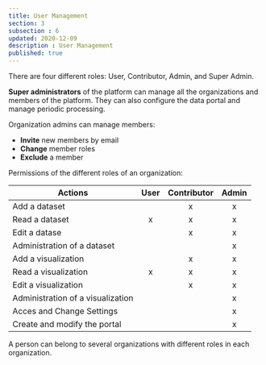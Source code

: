 ```yaml
---
title: User Management
section: 3
subsection : 6
updated: 2020-12-09
description : User Management
published: true
---
```


There are four different roles: User, Contributor, Admin, and Super Admin.

**Super administrators** of the platform can manage all the organizations and members of the platform. They can also configure the data portal and manage periodic processing.

Organization admins can manage members:

* **Invite** new members by email
* **Change** member roles
* **Exclude** a member

<p>
</p>

Permissions of the different roles of an organization:

| Actions                              | User | Contributor | Admin |
|--------------------------------------|:-----------:|:------------:|:--------------:|
| Add a dataset            |             |       x      |        x       |
| Read a dataset          |      x      |       x      |        x       |
| Edit a datase     |             |       x      |        x       |
| Administration of a dataset  |             |              |        x       |
| Add a visualization            |             |       x      |        x       |
| Read a visualization         |      x      |       x      |        x       |
| Edit a visualization          |             |       x      |        x       |
| Administration of a visualization |             |              |        x       |
| Acces and Change Settings |             |              |        x       |
| Create and modify the portal |             |              |        x       |

A person can belong to several organizations with different roles in each organization.
